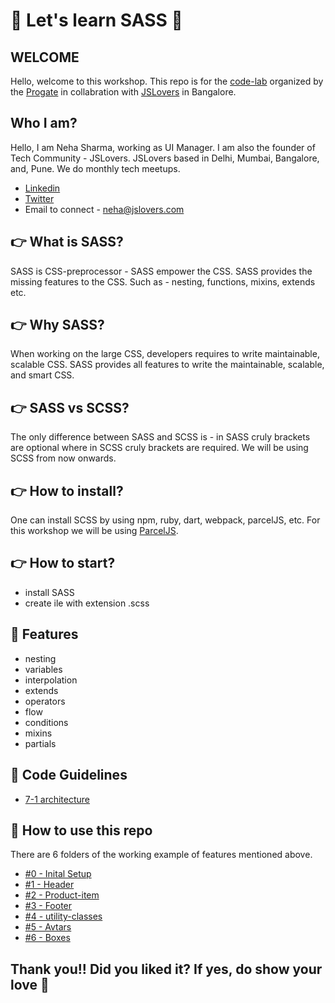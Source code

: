 # :crystal_ball: Let's learn SASS :crystal_ball:

## WELCOME
Hello, welcome to this workshop. This repo is for the [code-lab](https://www.meetup.com/jslovers-bengaluru/events/268851360/) organized by the [Progate](https://progate.com/) in collabration with [JSLovers](https://jslovers.com) in Bangalore.

## Who I am?
Hello, I am Neha Sharma, working as UI Manager. I am also the founder of Tech Community - JSLovers. JSLovers based in Delhi, Mumbai, Bangalore, and, Pune. We do monthly tech meetups.

- [Linkedin](https://www.linkedin.com/in/nehha/)
- [Twitter](https://twitter.com/hellonehha)
- Email to connect - neha@jslovers.com

## :point_right: What is SASS?
SASS is CSS-preprocessor - SASS empower the CSS. SASS provides the missing features to the CSS.
Such as - nesting, functions, mixins, extends etc.

## :point_right: Why SASS?
When working on the large CSS, developers requires to write maintainable, scalable CSS. SASS provides all features to write the maintainable, scalable, and smart CSS.

## :point_right: SASS vs SCSS?
The only difference between SASS and SCSS is - in SASS cruly brackets are optional where in SCSS cruly brackets are required. We will be using SCSS from now onwards.

## :point_right: How to install?
One can install SCSS by using npm, ruby, dart, webpack, parcelJS, etc.
For this workshop we will be using [ParcelJS](https://parceljs.org/).

## :point_right: How to start?
- install SASS
- create ile with extension .scss

## :clap: Features
- nesting
- variables
- interpolation
- extends
- operators
- flow
- conditions
- mixins
- partials

## :clap: Code Guidelines
- [7-1 architecture](https://gist.github.com/rveitch/84cea9650092119527bc)

## :clap: How to use this repo
There are 6 folders of the working example of features mentioned above.

- [#0 - Inital Setup](https://github.com/Neha/SASS-workshop/tree/master/%230-inital-setup)
- [#1 - Header](https://github.com/Neha/SASS-workshop/tree/master/%231-header)
- [#2 - Product-item](https://github.com/Neha/SASS-workshop/tree/master/%232-product-item)
- [#3 - Footer](https://github.com/Neha/SASS-workshop/tree/master/%233-footer)
- [#4 - utility-classes](https://github.com/Neha/SASS-workshop/tree/master/%234-utility-classes)
- [#5 - Avtars](https://github.com/Neha/SASS-workshop/tree/master/%235-avtaars)
- [#6 - Boxes](https://github.com/Neha/SASS-workshop/tree/master/%236-Boxes)

## Thank you!! Did you liked it? If yes, do show your love :star2: